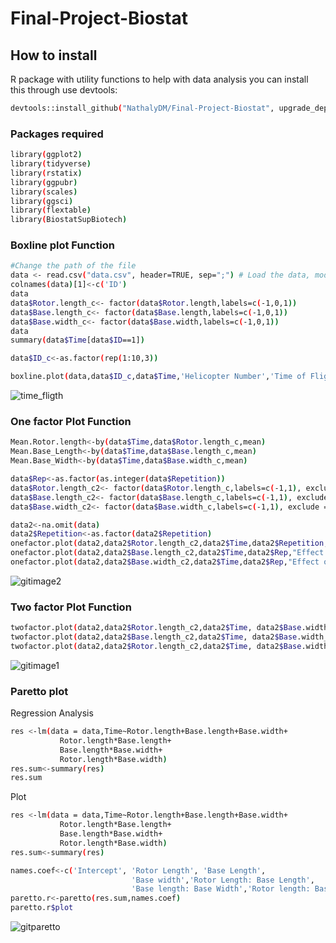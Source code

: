 # Final-Project-Biostat


## How to install 
R package with utility functions to help with data analysis
you can install this through use devtools:
```bash
devtools::install_github("NathalyDM/Final-Project-Biostat", upgrade_dependencies = FALSE)
```

### Packages required
```bash
library(ggplot2)
library(tidyverse)
library(rstatix)
library(ggpubr)
library(scales)
library(ggsci)
library(flextable)
library(BiostatSupBiotech)
```

### Boxline plot Function 
```bash
#Change the path of the file
data <- read.csv("data.csv", header=TRUE, sep=";") # Load the data, modify function if required
colnames(data)[1]<-c('ID')
data
data$Rotor.length_c<- factor(data$Rotor.length,labels=c(-1,0,1))
data$Base.length_c<- factor(data$Base.length,labels=c(-1,0,1))
data$Base.width_c<- factor(data$Base.width,labels=c(-1,0,1))
data
summary(data$Time[data$ID==1])

data$ID_c<-as.factor(rep(1:10,3))

boxline.plot(data,data$ID_c,data$Time,'Helicopter Number','Time of Flight (seconds)',"Box and Mean plot of the different in function of the Helicopter Number", "Graphical Representation of Data")
```
![time_fligth](https://user-images.githubusercontent.com/40121093/138725392-85311c4e-6339-4318-8da9-aff3855bdb9a.png)

### One factor Plot Function 
```bash
Mean.Rotor.length<-by(data$Time,data$Rotor.length_c,mean)
Mean.Base_Length<-by(data$Time,data$Base.length_c,mean)
Mean.Base_Width<-by(data$Time,data$Base.width_c,mean)

data$Rep<-as.factor(as.integer(data$Repetition))
data$Rotor.length_c2<- factor(data$Rotor.length_c,labels=c(-1,1), exclude = 0)
data$Base.length_c2<- factor(data$Base.length_c,labels=c(-1,1), exclude = 0)
data$Base.width_c2<- factor(data$Base.width_c,labels=c(-1,1), exclude = 0)

data2<-na.omit(data)
data2$Repetition<-as.factor(data2$Repetition)
onefactor.plot(data2,data2$Rotor.length_c2,data2$Time,data2$Repetition,"Effect of Rotor Length","Rotor Length (cm)","Flight Time (seconds)")
onefactor.plot(data2,data2$Base.length_c2,data2$Time,data2$Rep,"Effect of Base Length","Base Length (cm)","Flight Time (seconds)")
onefactor.plot(data2,data2$Base.width_c2,data2$Time,data2$Rep,"Effect of Base Width","Base Width (cm)","Flight Time (seconds)")
```
![gitimage2](https://user-images.githubusercontent.com/40121093/138725451-23622fb1-2780-4c11-a7f1-fad808dd6bc2.png)

### Two factor Plot Function 
```bash
twofactor.plot(data2,data2$Rotor.length_c2,data2$Time, data2$Base.width_c2,'Effect of Rotor Length and Base Width in y Flight','Rotor Length (cm)',"Base Width (cm)")
twofactor.plot(data2,data2$Base.length_c2,data2$Time, data2$Base.width_c2,'Effect of Base Length and Base Width in y Flight','Base Length (cm)',"Base Width (cm)")
twofactor.plot(data2,data2$Rotor.length_c2,data2$Time, data2$Base.width_c2,'Effect of Rotor Length and Base Length in y Flight','Rotor Length (cm)',"Base Length (cm)")
```
![gitimage1](https://user-images.githubusercontent.com/40121093/138725498-8f7d203e-4810-4d62-b6cb-da14b9aa2bed.png)


### Paretto plot 
Regression Analysis 
```bash
res <-lm(data = data,Time~Rotor.length+Base.length+Base.width+
           Rotor.length*Base.length+
           Base.length*Base.width+
           Rotor.length*Base.width)
res.sum<-summary(res)
res.sum
```
Plot
```bash
res <-lm(data = data,Time~Rotor.length+Base.length+Base.width+
           Rotor.length*Base.length+
           Base.length*Base.width+
           Rotor.length*Base.width)
res.sum<-summary(res)

names.coef<-c('Intercept', 'Rotor Length', 'Base Length', 
                           'Base width','Rotor Length: Base Length',
                           'Base length: Base Width','Rotor length: Base width')
paretto.r<-paretto(res.sum,names.coef)
paretto.r$plot
```

![gitparetto](https://user-images.githubusercontent.com/40121093/138725523-c2bd8007-f5b5-4669-bc22-8acea78b1236.png)

